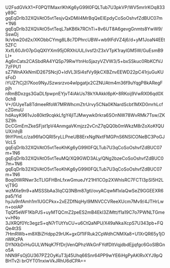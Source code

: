 U2FsdGVkX1+F0PQ11MaxrIKhKg6yG99l0FQLTub7U3pkVP/WV5mrIrKOq833y89C
gqEqDrIb32XQVAtO5vtTesjvQxDMil4MrBqQeEIEpdyCoSoOshvfZdBUC07m+1N6
gqEqDrIb32XQVAtO5vtTeqL7aKB6k7RChTi+8v6UT8A6gevgGnmts8YwW9/SswDj
lk/vbw20d2x/XKObbCYmg8L8c7DPhrcUBW+wb9lFdVZ4j6/d+yM1JoaN4EEt5ZFC
XxfL60JIr07pGqQXIYXm95jORXhUUL/ivsf2rZ3xVTpK1raylGM5W/GuEsmB9LI+
Ag6nCats2CASbdRA4YQSp79RwYtnHoSjazyVZVW3/5+bxSSkuc0RbKCfVJ7zFPU1
sZ7WnAXkNmID267SNcjO+ldVL3ISi4sfVy9jkCXBZnvEEWD22pC41rjuGuKUsFoD
iYUZ7tCj2l7Koo9NyJSzwsrzvo4wlpgatjx2CZNUAtm4m36f9uYqgP8kARegFpjh
nRmBDxzgs3GaDLfpwpnEYjvT4iAkUs78kYAAkkl6pK+8RKoij9VwRX06qd0X0ch8
V+/GUyeTa8TdmeeRfoW7MRWhcmZtrUrvy5CNa0KNardScbt1MXD0mrhLcfcZGmuU
hdAuyK961vJo80kt9cqkkLfgY4jITJMwywk0rkra6SOnNW78WvRMk7Tsw/ZKSZ9h
DcCGmEmZkeSFjst1pV4AnmgaVKmjzz2vCnZ7qQQ0b0mWkzM8rZoXoKfQUUX/nhjB
9hYPimLc/za96faOQRI5ryLLPneUB8ErxNgINxtFMGPnS6NSICONeBC3PoGJVcLS
gqEqDrIb32XQVAtO5vtTeoKhKg6yG99l0FQLTub7U3qCoSoOshvfZdBUC07m+1N6
gqEqDrIb32XQVAtO5vtTeuMQ/XQ9GWD3ALy/QNg2bzeCoSoOshvfZdBUC07m+1N6
gqEqDrIb32XQVAtO5vtTeoKhKg6yG99l0FQLTub7U3qCoSoOshvfZdBUC07m+1N6
Boq0tWRNwr3cTLIGFHBnLfxwGmueJY21Hl1COp2XWhlsRC7FCTI3pSI5H2LvjT9G
wzMXe9n9+aMSSSbAa3lqCQ3NBm87gtI/ovyACqwM1xlaQwSeZ9GGEEXR6pa5/Yid
hyJu9nfAmh1m1UGCPkx+2xEZDfNqHyI9MNVCCVReeXUcm7Mv9/4JTHrLwn+ooiAP
TqQf5eWF1KbPJS+uyMTQCmZ2peES2mB4EkI3ZiMtt/f1a19C7o7PWNLTGmev+HNo
3JXRQf0Yc3egzS+qN7rTUtYsCU+u6CtQaNPU/X49aNkaXcpS7U343pb+FQQe4t3S
7HmRWb+m8XBiZHdpp29rUK+gxGf1lFRuk2CpWdhCNMXa8+U1XrQR65y1jOnWKzPA
DYNXbDrHuGULWNqK7FfDrjVenQPhzWkGnFYdfDltVqjdbdEjjqfgc6GoSIBGno5A
hNN9FsOjGU367PZ2OyKuT3j45Uhq66Snr64PP9wYE6iHgPyAKlRvXYJ9pQBHTv2i
brOYT01nxiwVkJRhU6dCPA==
